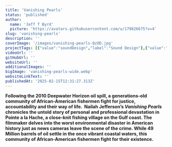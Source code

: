 ```yaml
---
title: 'Vanishing Pearls'
status: 'published'
author:
  name: 'Jeff T Byrd'
  picture: 'https://avatars.githubusercontent.com/u/179826675?v=4'
slug: 'vanishing-pearls'
description: ''
coverImage: '/images/vanishing-pearls-QzOD.jpg'
projectTags: [{"value":"soundDesign","label":"Sound Design"},{"value":"audioPost","label":"Audio Post"}]
videoUrl: ''
gitHubUrl: ''
websiteUrl: ''
additionalImages: ''
bigImage: 'vanishing-pearls-wide.webp'
websiteLinkText: ''
publishedAt: '2025-02-15T12:31:27.313Z'
---
```


**Following the 2010 Deepwater Horizon oil spill, a generations-old community of African-American fishermen fight for justice, accountability and their way of life.  Nailah Jefferson’s *Vanishing Pearls* chronicles the untold story of personal and professional devastation in Pointe a la Hache, a close-knit fishing village on the Gulf coast. The filmmaker delves into the worst environmental disaster in American history just as news cameras leave the scene of the crime. While 49 Million barrels of oil settle in the once vibrant coastal waters, this community of African-American fishermen fight for their existence.**